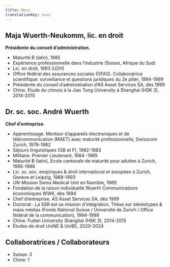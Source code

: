 ```yaml
---
title: Nous
translationKey: nous
---
```


## Maja Wuerth-Neukomm, lic. en droit

**Présidente du conseil d’administration.**

- Maturité B (latin), 1985
- Expérience professionnelle dans l’industrie (Suisse, Afrique du Sud)
- Lic. en droit, 1993 (UZH)
- Office fédéral des assurances sociales (OFAS). Collaboratrice scientifique: surveillance et questions juridiques du 2e pilier, 1994-1999
- Présidente du conseil d’administration d‘AS Asset Services SA, dès 1999
- Chine. Etude du chinois à la Jiao Tong University à Shanghai (HSK 3), 2014-2015

## Dr. sc. soc. André Wuerth

**Chef d’entreprise.**

- Apprentissage. Monteur d’appareils électroniques et de télécommunication (MAET) avec maturité professionnelle, Swisscom Zurich, 1978-1982
- Séjours linguistiques (GB et F),  1982-1983
- Militaire. Premier Lieutenant, 1984 -1985
- Maturité B (latin), Ecole cantonale de maturité pour adultes à Zurich, 1985-1988
- Lic. sc. soc. empiriques & droit international et européen à Zurich, Genève et Leipzig, 1988-1993 
- UN-Mission Swiss Medical Unit en Namibie, 1989
- Fondation de la raison individuelle Wuerth Communications économiques WWK, dès 1994
- Chef d’entreprise. AS Asset Services SA, dès 1999
- Doctorat : La SSR est sa mission d’intégration, Thèse sur stéréotypes & mass médias (Fonds National Suisse / Université de Zurich / Office fédéral de la communication), 1994-1998
- Chine. Fudan University Shanghai (HSK 3), 2014-2015
- Études de droit UniNE & UniBE, 2020-2024

## Collaboratrices / Collaborateurs

- Suisse: 3
- Chine: 1
